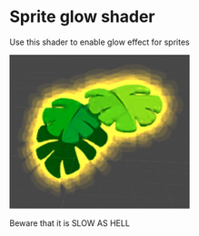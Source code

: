 # Sprite glow shader

Use this shader to enable glow effect for sprites

![Alt text](sample.png?raw=true "Sample result")

Beware that it is SLOW AS HELL
